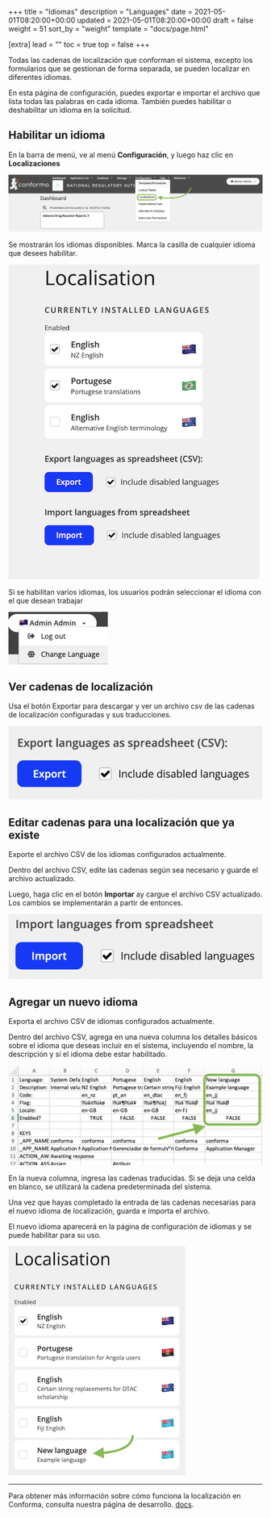+++
title = "Idiomas"
description = "Languages"
date = 2021-05-01T08:20:00+00:00
updated = 2021-05-01T08:20:00+00:00
draft = false
weight = 51
sort_by = "weight"
template = "docs/page.html"

[extra]
lead = ""
toc = true
top = false
+++


Todas las cadenas de localización que conforman el sistema, excepto los formularios que se gestionan de forma separada, se pueden localizar en diferentes idiomas.

En esta página de configuración, puedes exportar e importar el archivo que lista todas las palabras en cada idioma. También puedes habilitar o deshabilitar un idioma en la solicitud.

## Habilitar un idioma

En la barra de menú, ve al menú **Configuración**, y luego haz clic en **Localizaciones**

![Localisations table menu](/docs/about/demo/menu2.png)

Se mostrarán los idiomas disponibles. Marca la casilla de cualquier idioma que desees habilitar.

![Localisations menu](/docs/about/demo/localisationui.png)

Si se habilitan varios idiomas, los usuarios podrán seleccionar el idioma con el que desean trabajar 

![Localisations switch](/docs/about/demo/lsd.png)


## Ver cadenas de localización


Usa el botón Exportar para descargar y ver un archivo csv de las cadenas de localización configuradas y sus traducciones.

![Export strings](/docs/about/demo/importlang.png)


## Editar cadenas para una localización que ya existe

Exporte el archivo CSV de los idiomas configurados actualmente. 

Dentro del archivo CSV, edite las cadenas según sea necesario y guarde el archivo actualizado. 

Luego, haga clic en el botón **Importar** ay cargue el archivo CSV actualizado. Los cambios se implementarán a partir de entonces. 

![import button](/docs/about/demo/importl1.png)


## Agregar un nuevo idioma

Exporta el archivo CSV de idiomas configurados actualmente. 

Dentro del archivo CSV, agrega en una nueva columna los detalles básicos sobre el idioma que deseas incluir en el sistema, incluyendo el nombre, la descripción y si el idioma debe estar habilitado.

![language spreadsheet](/docs/about/demo/lglsht.png)

En la nueva columna, ingresa las cadenas traducidas. Si se deja una celda en blanco, se utilizará la cadena predeterminada del sistema. 

Una vez que hayas completado la entrada de las cadenas necesarias para el nuevo idioma de localización, guarda e importa el archivo. 

El nuevo idioma aparecerá en la página de configuración de idiomas y se puede habilitar para su uso.

![Updated language](/docs/about/demo/uplgl.png)


----------

Para obtener más información sobre cómo funciona la localización en Conforma, consulta nuestra página de desarrollo. [docs](https://github.com/openmsupply/conforma-web-app/wiki/Localisation). 







